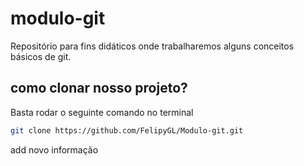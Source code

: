 # modulo-git
Repositório para fins didáticos onde trabalharemos alguns conceitos básicos de git.


## como clonar nosso projeto?
Basta rodar o seguinte comando no terminal
```sh
git clone https://github.com/FelipyGL/Modulo-git.git
```
add novo informação